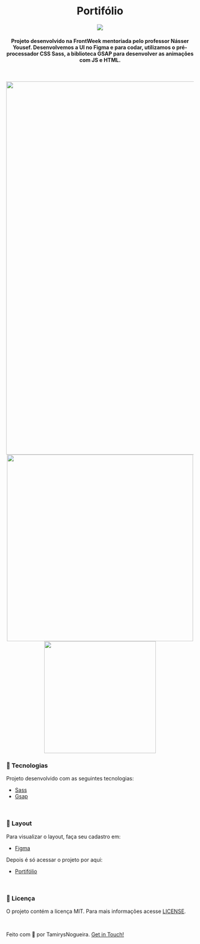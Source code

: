 
<h1 align="center">
    Portifólio 
</h1>

<p align="center">
    <a href="https://github.com/tamirysnogueira/Portifolio-FrontWeek/blob/master/LICENSE">
        <img src="https://img.shields.io/badge/License-MIT-yellow.svg">
    </a>    
</p>

<h4 align="center">
    Projeto desenvolvido na FrontWeek mentoriada pelo professor Násser Yousef.
    Desenvolvemos a UI no Figma e para codar, utilizamos o pré-processador CSS Sass, a biblioteca GSAP para desenvolver as animações com JS e HTML.
</h4>
<br>
<p align="center">
    <img src = "gif/desktop.gif" width="1000px">
    <img src = "gif/tablet.gif" width="500px">
    <img src = "gif/celular.gif" width="300px">
</p>

### 🚀 Tecnologias
<p> Projeto desenvolvido com as seguintes tecnologias: </p>

- [Sass](https://sass-lang.com/)
- [Gsap](https://greensock.com/gsap/)

<br>

### 🔖 Layout
<p> Para visualizar o layout, faça seu cadastro em: </p>

- [Figma](https://www.figma.com/)

<p> Depois é só acessar o projeto por aqui: </p>

- [Portifólio](https://www.figma.com/file/yEW0JLoL3S7Zw4fAagNvyf/Portif%C3%B3lio?node-id=0%3A1)

<br>

### 📝 Licença
O projeto contém a licença MIT. Para mais informações acesse [LICENSE]().

<br>

Feito com 💖 por TamirysNogueira. [Get in Touch!](https://www.linkedin.com/in/tamirys-nogueira-346958205/)